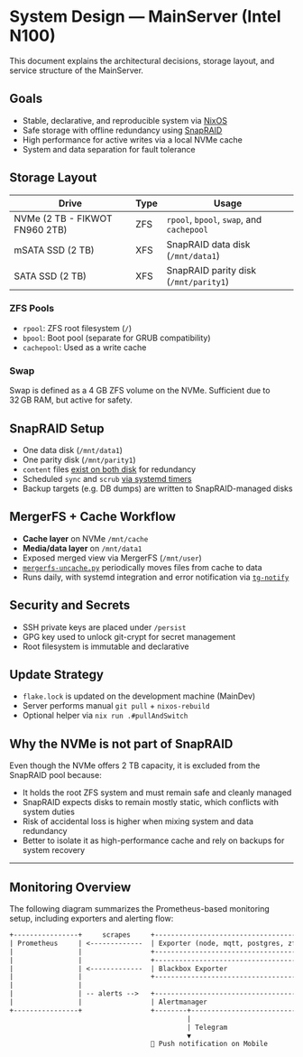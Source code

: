 # System Design — MainServer (Intel N100)

This document explains the architectural decisions, storage layout, and service structure of the MainServer.

## Goals

- Stable, declarative, and reproducible system via [NixOS](https://nixos.org)
- Safe storage with offline redundancy using [SnapRAID](https://www.snapraid.it/)
- High performance for active writes via a local NVMe cache
- System and data separation for fault tolerance

## Storage Layout

| Drive                          | Type | Usage                                     |
| ------------------------------ | ---- | ----------------------------------------- |
| NVMe (2 TB - FIKWOT FN960 2TB) | ZFS  | `rpool`, `bpool`, `swap`, and `cachepool` |
| mSATA SSD (2 TB)               | XFS  | SnapRAID data disk (`/mnt/data1`)         |
| SATA SSD (2 TB)                | XFS  | SnapRAID parity disk (`/mnt/parity1`)     |

### ZFS Pools

- `rpool`: ZFS root filesystem (`/`)
- `bpool`: Boot pool (separate for GRUB compatibility)
- `cachepool`: Used as a write cache

### Swap

Swap is defined as a 4 GB ZFS volume on the NVMe. Sufficient due to 32 GB RAM, but active for safety.

## SnapRAID Setup

- One data disk (`/mnt/data1`)
- One parity disk (`/mnt/parity1`)
- `content` files [exist on both disk](./filesystems/snapraid.nix) for redundancy
- Scheduled `sync` and `scrub` [via systemd timers](../_common/filesystems/snapraid.nix)
- Backup targets (e.g. DB dumps) are written to SnapRAID-managed disks

## MergerFS + Cache Workflow

- **Cache layer** on NVMe `/mnt/cache`
- **Media/data layer** on `/mnt/data1`
- Exposed merged view via MergerFS (`/mnt/user`)
- [`mergerfs-uncache.py`](../../../modules/mover/mergerfs-uncache.py) periodically moves files from cache to data
- Runs daily, with systemd integration and error notification via [`tg-notify`](../../../modules/tg-notify/default.nix)

## Security and Secrets

- SSH private keys are placed under `/persist`
- GPG key used to unlock git-crypt for secret management
- Root filesystem is immutable and declarative

## Update Strategy

- `flake.lock` is updated on the development machine (MainDev)
- Server performs manual `git pull` + `nixos-rebuild`
- Optional helper via `nix run .#pullAndSwitch`

## Why the NVMe is not part of SnapRAID

Even though the NVMe offers 2 TB capacity, it is excluded from the SnapRAID pool because:

- It holds the root ZFS system and must remain safe and cleanly managed
- SnapRAID expects disks to remain mostly static, which conflicts with system duties
- Risk of accidental loss is higher when mixing system and data redundancy
- Better to isolate it as high-performance cache and rely on backups for system recovery

---

## Monitoring Overview

The following diagram summarizes the Prometheus-based monitoring setup, including exporters and alerting flow:

```txt
+----------------+     scrapes     +----------------------------------------------------+
| Prometheus     | <-------------  | Exporter (node, mqtt, postgres, zfs, smartctl,...) |
|                |                 +----------------------------------------------------+
|                |                 +----------------------------------------------------+
|                | <-------------  | Blackbox Exporter                                  |
|                |                 +----------------------------------------------------+
|                |
|                | -- alerts -->   +----------------------------------------------------+
|                |                 | Alertmanager                                       |
+----------------+                 +--------+-------------------------------------------+
                                            |
                                            | Telegram
                                            ▼
                                   📱 Push notification on Mobile
```
